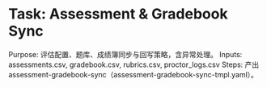 # Task: Assessment & Gradebook Sync

Purpose: 评估配置、题库、成绩簿同步与回写策略，含异常处理。
Inputs: assessments.csv, gradebook.csv, rubrics.csv, proctor_logs.csv
Steps: 产出 assessment-gradebook-sync（assessment-gradebook-sync-tmpl.yaml）。
